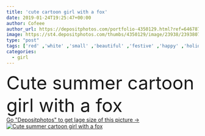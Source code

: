 ```yaml
---
title: 'cute cartoon girl with a fox'
date: 2019-01-24T19:25:47+00:00
author: Cofeee
author_url: https://depositphotos.com/portfolio-4350129.html?ref=64678756
image: https://st4.depositphotos.com/thumbs/4350129/image/23938/239380722/api_thumb_450.jpg?forcejpeg=true
type: "post"
tags: ['red' ,'white' ,'small' ,'beautiful' ,'festive' ,'happy' ,'holiday' ,'person' ,'season' ,'seasonal' ,'girl' ,'female' ,'young' ,'summer' ,'people' ,'beauty' ,'happiness' ,'cheerful' ,'spring' ,'texture' ,'portrait' ,'cute' ,'caucasian' ,'flower' ,'animal' ,'face' ,'old' ,'retro' ,'vintage' ,'funny' ,'pet' ,'fashion' ,'mammal' ,'pastel' ,'pretty' ,'soft' ,'adorable' ,'fur' ,'farm' ,'elegant' ,'woman' ,'wreath' ,'lady' ,'dress' ,'fluffy' ,'kiss' ,'costume' ,'graceful' ,'fox' ]
categories: 
  - girl
---
```

<div aling="center">
            <font size="60"> Cute summer cartoon girl with a fox</font>   
</div>
<div>
    <a href='https://st4.depositphotos.com/thumbs/4350129/image/23938/239380722/api_thumb_450.jpg?forcejpeg=true?ref=64678756' target=_blank > Go "Depositphotos" to get lage size of this picture ->
        <img href='https://st4.depositphotos.com/thumbs/4350129/image/23938/239380722/api_thumb_450.jpg?forcejpeg=true?ref=64678756' src='https://st4.depositphotos.com/4350129/23938/i/950/depositphotos_239380722-stock-photo-cute-cartoon-girl-with-a.jpg?forcejpeg=true' alt='Cute summer cartoon girl with a fox' >
    </a>
</div>
